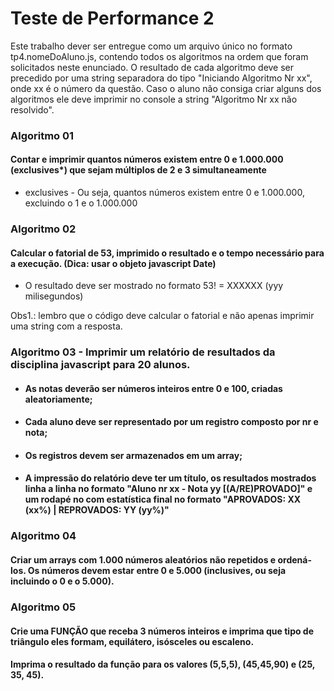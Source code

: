 
# Teste de Performance 2

Este trabalho dever ser entregue como um arquivo único no formato tp4.nomeDoAluno.js, contendo todos os algoritmos na ordem que foram solicitados neste enunciado. O resultado de cada algoritmo deve ser precedido por uma string separadora do tipo "Iniciando Algoritmo Nr xx", onde xx é o número da questão. Caso o aluno não consiga criar alguns dos algoritmos ele deve imprimir no console a string "Algoritmo Nr xx não resolvido".

### Algoritmo 01 
#### Contar e imprimir quantos números existem entre 0 e 1.000.000 (exclusives*) que sejam múltiplos de 2 e 3 simultaneamente

* exclusives - Ou seja, quantos números existem entre 0 e 1.000.000, excluindo o 1 e o 1.000.000

### Algoritmo 02 
#### Calcular o fatorial de 53, imprimido o resultado e o tempo necessário para a execução. (Dica: usar o objeto javascript Date)
- O resultado deve ser mostrado no formato 53! = XXXXXX (yyy milisegundos)

Obs1.: lembro que o código deve calcular o fatorial e não apenas imprimir uma string com a resposta.

### Algoritmo 03 - Imprimir um relatório de resultados da disciplina javascript para 20 alunos.
- #### As notas deverão ser números inteiros entre 0 e 100, criadas aleatoriamente;
- #### Cada aluno deve ser representado por um registro composto por nr e nota;
- #### Os registros devem ser armazenados em um array;
- #### A impressão do relatório deve ter um título, os resultados mostrados linha a linha no formato "Aluno nr xx - Nota yy [(A/RE)PROVADO]" e um rodapé no com estatística final no formato "APROVADOS: XX (xx%) | REPROVADOS: YY (yy%)"

### Algoritmo 04 
#### Criar um arrays com 1.000 números aleatórios não repetidos e ordená-los. Os números devem estar entre 0 e 5.000 (inclusives, ou seja incluindo o 0 e o 5.000).

### Algoritmo 05 
#### Crie uma FUNÇÃO que receba 3 números inteiros e imprima que tipo de triângulo eles formam, equilátero, isósceles ou escaleno.
#### Imprima o resultado da função para os valores (5,5,5), (45,45,90) e (25, 35, 45).